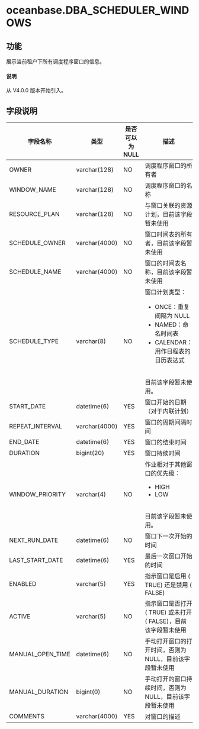 # oceanbase.DBA_SCHEDULER_WINDOWS

## 功能

展示当前租户下所有调度程序窗口的信息。

<main id="notice" type='explain'>
  <h4>说明</h4>
  <p>从 V4.0.0 版本开始引入。</p>
</main>

## 字段说明

| 字段名称          | 类型          | 是否可以为 NULL | 描述              |
|------------------|---------------|----------------|-------------------|
| OWNER            | varchar(128)  | NO   | 调度程序窗口的所有者    |
| WINDOW_NAME      | varchar(128)  | NO   | 调度程序窗口的名称  |
| RESOURCE_PLAN    | varchar(128)  | NO   | 与窗口关联的资源计划，目前该字段暂未使用   |
| SCHEDULE_OWNER   | varchar(4000) | NO   | 窗口时间表的所有者，目前该字段暂未使用   |
| SCHEDULE_NAME    | varchar(4000) | NO   | 窗口的时间表名称，目前该字段暂未使用   |
| SCHEDULE_TYPE    | varchar(8)    | NO   | 窗口计划类型：<ul><li>ONCE：重复间隔为 NULL</li><li>NAMED：命名时间表</li><li>CALENDAR：用作日程表的日历表达式</li></ul></br>目前该字段暂未使用。 |
| START_DATE       | datetime(6)   | YES  | 窗口开始的日期（对于内联计划）   |
| REPEAT_INTERVAL  | varchar(4000) | YES  | 窗口的周期间隔时间|
| END_DATE         | datetime(6)   | YES  | 窗口的结束时间   |
| DURATION         | bigint(20)    | YES  | 窗口持续时间    |
| WINDOW_PRIORITY  | varchar(4)    | NO   | 作业相对于其他窗口的优先级：<ul><li>HIGH</li><li>LOW</li></ul> </br>目前该字段暂未使用。|
| NEXT_RUN_DATE    | datetime(6)   | NO   | 窗口下一次开始的时间   |
| LAST_START_DATE  | datetime(6)   | YES  | 最后一次窗口开始的时间   |
| ENABLED          | varchar(5)    | YES  | 指示窗口是启用 ( TRUE) 还是禁用 ( FALSE)    |
| ACTIVE           | varchar(5)    | NO   | 指示窗口是否打开 ( TRUE) 或未打开 ( FALSE)，目前该字段暂未使用      |
| MANUAL_OPEN_TIME | datetime(6)   | NO   | 手动打开窗口的打开时间，否则为 NULL，目前该字段暂未使用      |
| MANUAL_DURATION  | bigint(0)     | NO   | 手动打开的窗口持续时间，否则为 NULL，目前该字段暂未使用    |
| COMMENTS         | varchar(4000) | YES  | 对窗口的描述   |

